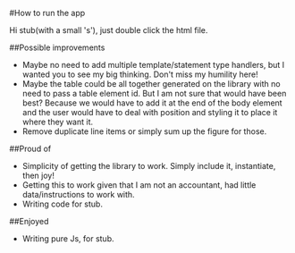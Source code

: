 #How to run the app

Hi stub(with a small 's'), just double click the html file.

##Possible improvements

- Maybe no need to add multiple template/statement type handlers, but I wanted you to see my big thinking. Don't miss my humility here!
- Maybe the table could be all together generated on the library with no need to pass a table element id. But I am not sure that would have been best? Because we would have to add it at the end of the body element and the user would have to deal with position and styling it to place it where they want it.
- Remove duplicate line items or simply sum up the figure for those.

##Proud of

- Simplicity of getting the library to work. Simply include it, instantiate, then joy!
- Getting this to work given that I am not an accountant, had little data/instructions to work with.
- Writing code for stub.

##Enjoyed

- Writing pure Js, for stub.

